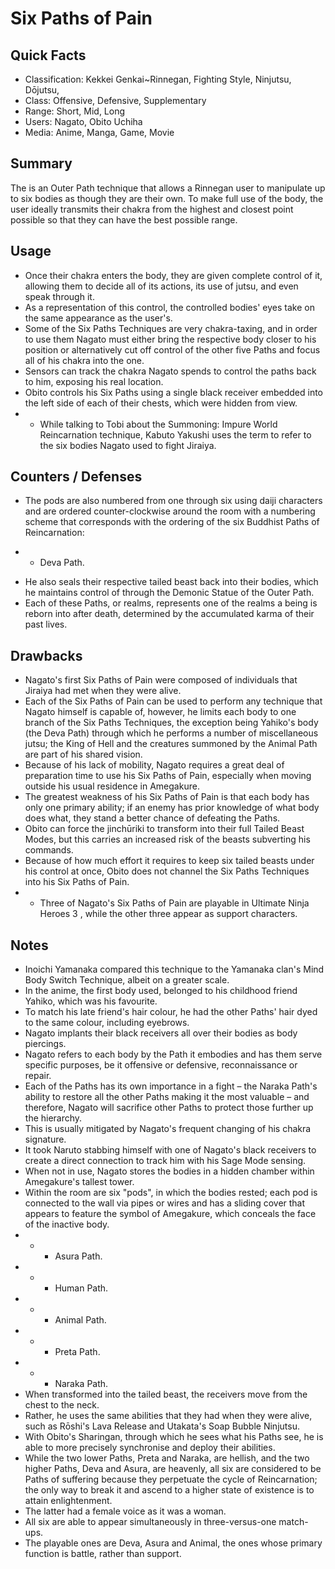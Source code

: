 # Six Paths of Pain

## Quick Facts
- Classification: Kekkei Genkai~Rinnegan, Fighting Style, Ninjutsu, Dōjutsu,
- Class: Offensive, Defensive, Supplementary
- Range: Short, Mid, Long
- Users: Nagato, Obito Uchiha
- Media: Anime, Manga, Game, Movie

## Summary
The is an Outer Path technique that allows a Rinnegan user to manipulate up to six bodies as though they are their own. To make full use of the body, the user ideally transmits their chakra from the highest and closest point possible so that they can have the best possible range.

## Usage
- Once their chakra enters the body, they are given complete control of it, allowing them to decide all of its actions, its use of jutsu, and even speak through it.
- As a representation of this control, the controlled bodies' eyes take on the same appearance as the user's.
- Some of the Six Paths Techniques are very chakra-taxing, and in order to use them Nagato must either bring the respective body closer to his position or alternatively cut off control of the other five Paths and focus all of his chakra into the one.
- Sensors can track the chakra Nagato spends to control the paths back to him, exposing his real location.
- Obito controls his Six Paths using a single black receiver embedded into the left side of each of their chests, which were hidden from view.
- * While talking to Tobi about the Summoning: Impure World Reincarnation technique, Kabuto Yakushi uses the term to refer to the six bodies Nagato used to fight Jiraiya.

## Counters / Defenses
- The pods are also numbered from one through six using daiji characters and are ordered counter-clockwise around the room with a numbering scheme that corresponds with the ordering of the six Buddhist Paths of Reincarnation:
* - Deva Path.
- He also seals their respective tailed beast back into their bodies, which he maintains control of through the Demonic Statue of the Outer Path.
- Each of these Paths, or realms, represents one of the realms a being is reborn into after death, determined by the accumulated karma of their past lives.

## Drawbacks
- Nagato's first Six Paths of Pain were composed of individuals that Jiraiya had met when they were alive.
- Each of the Six Paths of Pain can be used to perform any technique that Nagato himself is capable of, however, he limits each body to one branch of the Six Paths Techniques, the exception being Yahiko's body (the Deva Path) through which he performs a number of miscellaneous jutsu; the King of Hell and the creatures summoned by the Animal Path are part of his shared vision.
- Because of his lack of mobility, Nagato requires a great deal of preparation time to use his Six Paths of Pain, especially when moving outside his usual residence in Amegakure.
- The greatest weakness of his Six Paths of Pain is that each body has only one primary ability; if an enemy has prior knowledge of what body does what, they stand a better chance of defeating the Paths.
- Obito can force the jinchūriki to transform into their full Tailed Beast Modes, but this carries an increased risk of the beasts subverting his commands.
- Because of how much effort it requires to keep six tailed beasts under his control at once, Obito does not channel the Six Paths Techniques into his Six Paths of Pain.
- * Three of Nagato's Six Paths of Pain are playable in Ultimate Ninja Heroes 3 , while the other three appear as support characters.

## Notes
- Inoichi Yamanaka compared this technique to the Yamanaka clan's Mind Body Switch Technique, albeit on a greater scale.
- In the anime, the first body used, belonged to his childhood friend Yahiko, which was his favourite.
- To match his late friend's hair colour, he had the other Paths' hair dyed to the same colour, including eyebrows.
- Nagato implants their black receivers all over their bodies as body piercings.
- Nagato refers to each body by the Path it embodies and has them serve specific purposes, be it offensive or defensive, reconnaissance or repair.
- Each of the Paths has its own importance in a fight – the Naraka Path's ability to restore all the other Paths making it the most valuable – and therefore, Nagato will sacrifice other Paths to protect those further up the hierarchy.
- This is usually mitigated by Nagato's frequent changing of his chakra signature.
- It took Naruto stabbing himself with one of Nagato's black receivers to create a direct connection to track him with his Sage Mode sensing.
- When not in use, Nagato stores the bodies in a hidden chamber within Amegakure's tallest tower.
- Within the room are six "pods", in which the bodies rested; each pod is connected to the wall via pipes or wires and has a sliding cover that appears to feature the symbol of Amegakure, which conceals the face of the inactive body.
- * - Asura Path.
- * - Human Path.
- * - Animal Path.
- * - Preta Path.
- * - Naraka Path.
- When transformed into the tailed beast, the receivers move from the chest to the neck.
- Rather, he uses the same abilities that they had when they were alive, such as Rōshi's Lava Release and Utakata's Soap Bubble Ninjutsu.
- With Obito's Sharingan, through which he sees what his Paths see, he is able to more precisely synchronise and deploy their abilities.
- While the two lower Paths, Preta and Naraka, are hellish, and the two higher Paths, Deva and Asura, are heavenly, all six are considered to be Paths of suffering because they perpetuate the cycle of Reincarnation; the only way to break it and ascend to a higher state of existence is to attain enlightenment.
- The latter had a female voice as it was a woman.
- All six are able to appear simultaneously in three-versus-one match-ups.
- The playable ones are Deva, Asura and Animal, the ones whose primary function is battle, rather than support.
